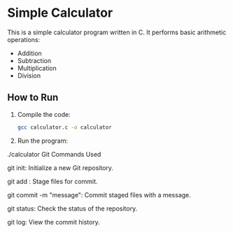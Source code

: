 # Simple Calculator

This is a simple calculator program written in C. It performs basic arithmetic operations:
- Addition
- Subtraction
- Multiplication
- Division
## How to Run
1. Compile the code:
   ```bash
   gcc calculator.c -o calculator

2. Run the program:

./calculator
Git Commands Used

git init: Initialize a new Git repository.

git add <file>: Stage files for commit.

git commit -m "message": Commit staged files with a message.

git status: Check the status of the repository.

git log: View the commit history.


